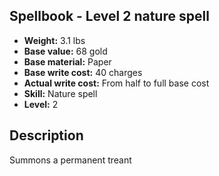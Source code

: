 ## Spellbook - Level 2 nature spell

- **Weight:** 3.1 lbs
- **Base value:** 68 gold
- **Base material:** Paper
- **Base write cost:** 40 charges
- **Actual write cost:** From half to full base cost
- **Skill:** Nature spell
- **Level:** 2

## Description

Summons a permanent treant
